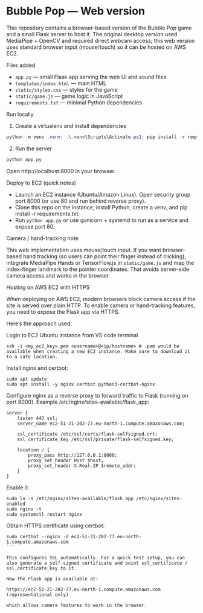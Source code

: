 Bubble Pop — Web version
=========================

This repository contains a browser-based version of the Bubble Pop game and a small Flask server to host it. The original desktop version used MediaPipe + OpenCV and required direct webcam access; this web version uses standard browser input (mouse/touch) so it can be hosted on AWS EC2.

Files added
- `app.py` — small Flask app serving the web UI and sound files
- `templates/index.html` — main HTML
- `static/styles.css` — styles for the game
- `static/game.js` — game logic in JavaScript
- `requirements.txt` — minimal Python dependencies

Run locally

1. Create a virtualenv and install dependencies

```powershell
python -m venv .venv; .\.venv\Scripts\Activate.ps1; pip install -r requirements.txt
```

2. Run the server

```powershell
python app.py
```

Open http://localhost:8000 in your browser.

Deploy to EC2 (quick notes)

- Launch an EC2 instance (Ubuntu/Amazon Linux). Open security group port 8000 (or use 80 and run behind reverse proxy).
- Clone this repo on the instance, install Python, create a venv, and pip install -r requirements.txt.
- Run `python app.py` or use gunicorn + systemd to run as a service and expose port 80.

Camera / hand-tracking note

This web implementation uses mouse/touch input. If you want browser-based hand tracking (so users can point their finger instead of clicking), integrate MediaPipe Hands or TensorFlow.js in `static/game.js` and map the index-finger landmark to the pointer coordinates. That avoids server-side camera access and works in the browser.


Hosting on AWS EC2 with HTTPS

When deploying on AWS EC2, modern browsers block camera access if the site is served over plain HTTP. To enable camera or hand-tracking features, you need to expose the Flask app via HTTPS.

Here’s the approach used:

Login to EC2 Ubuntu instance from VS code terminal

```
ssh -i <my_ec2_key>.pem <username>@<ip/hostname> # .pem would be available when creating a new EC2 instance. Make sure to download it to a safe location.
```

Install nginx and certbot:

```
sudo apt update
sudo apt install -y nginx certbot python3-certbot-nginx
```


Configure nginx as a reverse proxy to forward traffic to Flask (running on port 8000).
Example /etc/nginx/sites-available/flask_app:

```
server {
    listen 443 ssl;
    server_name ec2-51-21-202-77.eu-north-1.compute.amazonaws.com;

    ssl_certificate /etc/ssl/certs/flask-selfsigned.crt;
    ssl_certificate_key /etc/ssl/private/flask-selfsigned.key;

    location / {
        proxy_pass http://127.0.0.1:8000;
        proxy_set_header Host $host;
        proxy_set_header X-Real-IP $remote_addr;
    }
}

```
Enable it:

```
sudo ln -s /etc/nginx/sites-available/flask_app /etc/nginx/sites-enabled
sudo nginx -t
sudo systemctl restart nginx

```

Obtain HTTPS certificate using certbot:

````
sudo certbot --nginx -d ec2-51-21-202-77.eu-north-1.compute.amazonaws.com
```

This configures SSL automatically. For a quick test setup, you can also generate a self-signed certificate and point ssl_certificate / ssl_certificate_key to it.

Now the Flask app is available at:

https://ec2-51-21-202-77.eu-north-1.compute.amazonaws.com
(representational only)

which allows camera features to work in the browser.